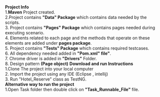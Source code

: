 **Project Info**<br />
1.**Maven** Project created.<br />
2.Project contains  **"Data" Package** which contains data needed by the scripts.<br />
3. Project contains **"Pages" Package** which contains pages needed during executing scenario.<br />
4. Elements related to each page and the methods that operate on these elements are added under **pages package**.<br />
5. Project contains **"Tests" Package** which contains required testcases.<br />
6. All dependency needed added in **"Pom.xml" file"**.<br />
7. Chrome driver is added in **"Drivers"** Folder.<br />
8. Design pattern **(Page object)**
**Download and run Instructions**<br />
1.Clone The project into your local computer<br />
2. Import the project using any IDE (Eclipse , intellij)<br />
3. Run "Hotel_Reserve" class as TestNG.<br />
**Alternative way to run the project**<br />
1.Open Task folder then double click on **"Task_Runnable_File"** file.<br />



